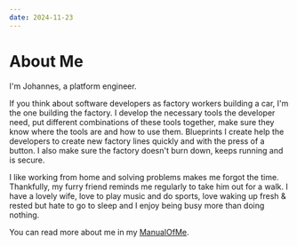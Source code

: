 ```yaml
---
date: 2024-11-23
---
```

About Me
========

I'm Johannes, a platform engineer.

If you think about software developers as factory workers building a car, I'm the one building the factory. I develop the necessary tools the developer need, put different combinations of these tools together, make sure they know where the tools are and how to use them. Blueprints I create help the developers to create new factory lines quickly and with the press of a button. I also make sure the factory doesn't burn down, keeps running and is secure.

I like working from home and solving problems makes me forgot the time. Thankfully, my furry friend reminds me regularly to take him out for a walk.
I have a lovely wife, love to play music and do sports, love waking up fresh & rested but hate to go to sleep and I enjoy being busy more than doing nothing.

You can read more about me in my [ManualOfMe](https://my.manualof.me/s/a00581f8ef3c6a45b1ad40d3f860d668).